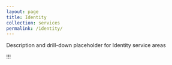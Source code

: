```yaml
---
layout: page
title: Identity
collection: services
permalink: /identity/
---
```



Description and drill-down placeholder for Identity service areas

!!!
